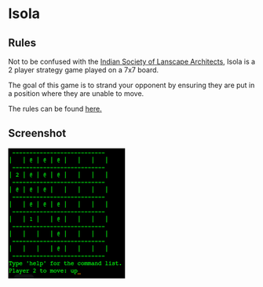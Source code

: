 <h1>Isola</h1>
<h2>Rules</h2>
<p>Not to be confused with the <a href="http://www.isola.org.in/site/">Indian Society of Lanscape Architects</a>, Isola is a 2 player strategy game played on a 7x7 board.</p> 
<p>The goal of this game is to strand your opponent by ensuring they are put in a position where they are unable to move.</p>
<p>The rules can be found <a href="http://www.cs.umb.edu/~yunxu/isola/rules.html">here.</a></p>

<h2>Screenshot</h2>
<img src="isola_gameplay.png" alt="isola gameplay" />

